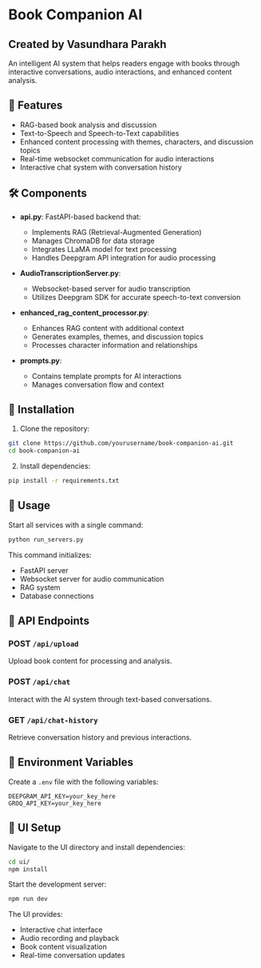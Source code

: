# Book Companion AI
## Created by Vasundhara Parakh
An intelligent AI system that helps readers engage with books through interactive conversations, audio interactions, and enhanced content analysis.

## 🌟 Features
- RAG-based book analysis and discussion
- Text-to-Speech and Speech-to-Text capabilities
- Enhanced content processing with themes, characters, and discussion topics
- Real-time websocket communication for audio interactions
- Interactive chat system with conversation history

## 🛠️ Components

- **api.py**: FastAPI-based backend that:
  - Implements RAG (Retrieval-Augmented Generation)
  - Manages ChromaDB for data storage
  - Integrates LLaMA model for text processing
  - Handles Deepgram API integration for audio processing

- **AudioTranscriptionServer.py**:
  - Websocket-based server for audio transcription
  - Utilizes Deepgram SDK for accurate speech-to-text conversion

- **enhanced_rag_content_processor.py**:
  - Enhances RAG content with additional context
  - Generates examples, themes, and discussion topics
  - Processes character information and relationships

- **prompts.py**:
  - Contains template prompts for AI interactions
  - Manages conversation flow and context

## 🚀 Installation

1. Clone the repository:
```bash
git clone https://github.com/yourusername/book-companion-ai.git
cd book-companion-ai
```

2. Install dependencies:
```bash
pip install -r requirements.txt
```

## 💫 Usage

Start all services with a single command:
```bash
python run_servers.py
```

This command initializes:
- FastAPI server
- Websocket server for audio communication
- RAG system
- Database connections

## 🔌 API Endpoints

### POST `/api/upload`
Upload book content for processing and analysis.

### POST `/api/chat`
Interact with the AI system through text-based conversations.

### GET `/api/chat-history`
Retrieve conversation history and previous interactions.

## 📝 Environment Variables

Create a `.env` file with the following variables:
```
DEEPGRAM_API_KEY=your_key_here
GROQ_API_KEY=your_key_here
```

## 🎨 UI Setup

Navigate to the UI directory and install dependencies:
```bash
cd ui/
npm install
```

Start the development server:
```bash
npm run dev
```

The UI provides:
- Interactive chat interface
- Audio recording and playback
- Book content visualization
- Real-time conversation updates
